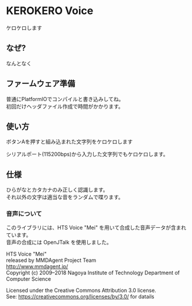 # KEROKERO Voice

ケロケロします

## なぜ?

なんとなく

## ファームウェア準備

普通にPlatformIOでコンパイルと書き込みしてね。  
初回だけヘッダファイル作成で時間がかかります。

## 使い方

ボタンAを押すと組み込まれた文字列をケロケロします

シリアルポート(115200bps)から入力した文字列でもケロケロします。

## 仕様

ひらがなとカタカナのみ正しく認識します。  
それ以外の文字は適当な音をランダムで喋ります。

### 音声について

このライブラリには、HTS Voice "Mei" を用いて合成した音声データが含まれています。  
音声の合成には OpenJTalk を使用しました。

HTS Voice "Mei"  
released by MMDAgent Project Team  
http://www.mmdagent.jp/  
Copyright (c) 2009–2018  Nagoya Institute of Technology Department of Computer Science  

Licensed under the Creative Commons Attribution 3.0 license.  
See: https://creativecommons.org/licenses/by/3.0/ for datails
